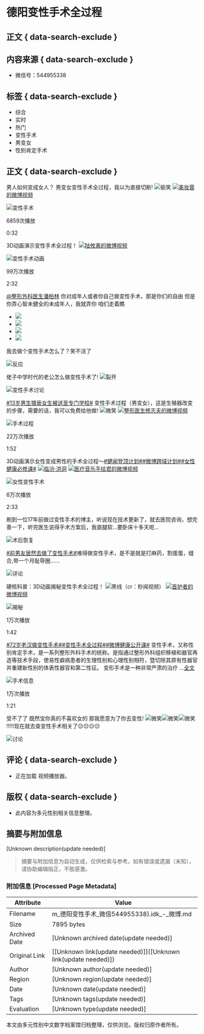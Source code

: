 # 德阳变性手术全过程

## 正文 { data-search-exclude }


## 内容来源 { data-search-exclude }
- 微信号：544955338

## 标签 { data-search-exclude }
- 综合
- 实时
- 热门
- 变性手术
- 男变女
- 性别肯定手术

## 正文 { data-search-exclude }

男人如何变成女人？ 男变女变性手术全过程，我以为直接切断! ![偷笑](https://h5.sinaimg.cn/m/emoticon/icon/default/d_touxiao-0d995330b6.png) [![](https://h5.sinaimg.cn/upload/2015/09/25/3/timeline_card_small_video_default.png)美妆蓉的微博视频](https://video.weibo.com/show?fid=1034:5077701661491215)

![变性手术](https://wx2.sinaimg.cn/orj480/006TlvZBgy1htkn3d46vxj30mh0u0ta4.jpg)

6859次播放

0:32

3D动画演示变性手术全过程！ [![](https://h5.sinaimg.cn/upload/2015/09/25/3/timeline_card_small_video_default.png)陆攸离的微博视频](https://video.weibo.com/show?fid=1034:5098016093175860)

![变性手术动画](https://wx3.sinaimg.cn/orj480/006oSzjtly1hvdg690wx4j30g00sgdgn.jpg)

99万次播放

2:32

[@整形外科医生潘柏林](https://weibo.com/u/5799895895) 你对成年人或者你自己做变性手术，那是你们的自由 但是你弄心智未健全的未成年人，我就弄你 咱们走着瞧

- ![](https://wx1.sinaimg.cn/orj360/0071i6nkgy1hvj95zp9ewj30u01u6jxz.jpg)
- ![](https://wx4.sinaimg.cn/orj360/0071i6nkgy1hvj96akhmyj30u01u6dk5.jpg)
- ![](https://wx4.sinaimg.cn/orj360/0071i6nkgy1hvj96az3e8j30u01u6afr.jpg)
- ![](https://wx2.sinaimg.cn/orj360/0071i6nkgy1hvj96bedlnj311r0jpwhr.jpg)

我去做个变性手术怎么了？笑不活了

![反应](https://wx3.sinaimg.cn/orj360/005EUypWly1hudx3ituf3j30q525owij.jpg)

佬子中学时代的老公怎么做变性手术了! ![裂开](https://h5.sinaimg.cn/m/emoticon/icon/default/fc_liekai-9df295d44f.png)

![变性手术讨论](https://wx4.sinaimg.cn/orj360/0062A12Yly1htxrm3d005j31jk0rsn8x.jpg)

[#13岁男生猥亵女生被送至专门学校#](https://m.weibo.cn/search?containerid=231522type%3D1%26t%3D10%26q%3D%2313%E5%B2%81%E7%94%B7%E7%94%9F%E7%8C%A5%E4%BA%B5%E5%A5%B3%E7%94%9F%E8%A2%AB%E9%80%81%E8%87%B3%E4%B8%93%E9%97%A8%E5%AD%A6%E6%A0%A1%23&extparam=%2313%E5%B2%81%E7%94%B7%E7%94%9F%E7%8C%A5%E4%BA%B5%E5%A5%B3%E7%94%9F%E8%A2%AB%E9%80%81%E8%87%B3%E4%B8%93%E9%97%A8%E5%AD%A6%E6%A0%A1%23&luicode=10000011&lfid=100103type%3D1%26q%3D%E5%BE%B7%E9%98%B3%E5%8F%98%E6%80%A7%E6%89%8B%E6%9C%AF%28%E5%BE%AE%E4%BF%A1544955338%7D.idk) 变性手术过程（男变女），这是生殖器改变的步骤，需要的话，我可以免费给他做! ![微笑](https://h5.sinaimg.cn/m/emoticon/icon/default/d_hehe-0be7e6251f.png) [![](https://h5.sinaimg.cn/upload/2015/09/25/3/timeline_card_small_video_default.png)整形医生修志夫的微博视频](https://video.weibo.com/show?fid=1034:5013224391901220)

![手术过程](https://wx3.sinaimg.cn/orj480/00313wfYgy1hnuxzjxzw8j60zk0k0aas02.jpg)

22万次播放

1:52

3D动画演示女性变成男性的手术全过程～[#健闻登顶计划#](https://m.weibo.cn/search?containerid=231522type%3D1%26t%3D10%26q%3D%23%E5%81%A5%E9%97%BB%E7%99%BB%E9%A1%B6%E8%AE%A1%E5%88%92%23&extparam=%23%E5%81%A5%E9%97%BB%E7%99%BB%E9%A1%B6%E8%AE%A1%E5%88%92%23&luicode=10000011&lfid=100103type%3D1%26q%3D%E5%BE%B7%E9%98%B3%E5%8F%98%E6%80%A7%E6%89%8B%E6%9C%AF%28%E5%BE%AE%E4%BF%A1544955338%7D.idk)[#微博跨域计划#](https://m.weibo.cn/search?containerid=231522type%3D1%26t%3D10%26q%3D%23%E5%BE%AE%E5%8D%9A%E8%B7%A8%E5%9F%9F%E8%AE%A1%E5%88%92%23&extparam=%23%E5%BE%AE%E5%8D%9A%E8%B7%A8%E5%9F%9F%E8%AE%A1%E5%88%92%23&luicode=10000011&lfid=100103type%3D1%26q%3D%E5%BE%B7%E9%98%B3%E5%8F%98%E6%80%A7%E6%89%8B%E6%9C%AF%28%E5%BE%AE%E4%BF%A1544955338%7D.idk)[#女性健康必修课#](https://m.weibo.cn/search?containerid=231522type%3D1%26t%3D10%26q%3D%23%E5%A5%B3%E6%80%A7%E5%81%A5%E5%BA%B7%E5%BF%85%E4%BF%AE%E8%AF%BE%23&luicode=10000011&lfid=100103type%3D1%26q%3D%E5%BE%B7%E9%98%B3%E5%8F%98%E6%80%A7%E6%89%8B%E6%9C%AF%28%E5%BE%AE%E4%BF%A1544955338%7D.idk) [![](https://h5.sinaimg.cn/upload/2015/09/25/3/timeline_card_small_location_default.png)临汾·洪洞](http://weibo.com/p/1001018008614102400000000) [![](https://h5.sinaimg.cn/upload/2015/09/25/3/timeline_card_small_video_default.png)医疗音乐手绘君的微博视频](https://video.weibo.com/show?fid=1034:5104389073862715)

![女性变性手术](https://wx4.sinaimg.cn/orj480/68d6c193ly1hvxs2opayej20u00guwg1.jpg)

6万次播放

2:33

刷到一位17年前做过变性手术的博主，听说现在技术更新了，就去医院咨询，想完善一下，听完医生说得手术方案后，我直腿软…要卧床十多天呢…

![术后恢复](https://wx4.sinaimg.cn/orj360/006ScO70gy1hplxu6m5cpj30u01hojwp.jpg)

[#前男友居然去做了变性手术#](https://m.weibo.cn/search?containerid=231522type%3D1%26t%3D10%26q%3D%23%E5%89%8D%E7%94%B7%E5%8F%8B%E5%B1%85%E7%84%B6%E5%8E%BB%E5%81%9A%E4%BA%86%E5%8F%98%E6%80%A7%E6%89%8B%E6%9C%AF%23&extparam=%23%E5%89%8D%E7%94%B7%E5%8F%8B%E5%B1%85%E7%84%B6%E5%8E%BB%E5%81%9A%E4%BA%86%E5%8F%98%E6%80%A7%E6%89%8B%E6%9C%AF%23&luicode=10000011&lfid=100103type%3D1%26q%3D%E5%BE%B7%E9%98%B3%E5%8F%98%E6%80%A7%E6%89%8B%E6%9C%AF%28%E5%BE%AE%E4%BF%A1544955338%7D.idk)难得做变性手术，是不是就是打麻药，割蛋蛋，缝合,带一个月耻辱圈……

![评论](https://wx1.sinaimg.cn/orj360/804d3419ly1hfcxavjnrxj20dv0dwq4l.jpg)

硬核科普：3D动画揭秘变性手术全过程！ ![黑线](https://h5.sinaimg.cn/m/emoticon/icon/default/d_heixian-1bcf71bba6.png)（cr：秒闻视频） [![](https://h5.sinaimg.cn/upload/2015/09/25/3/timeline_card_small_video_default.png)首护者的微博视频](https://video.weibo.com/show?fid=1034:4837581754662990)

![揭秘](https://wx1.sinaimg.cn/orj480/008tvoVjly1h8alpcd6eaj30u00gvgn8.jpg)

1万次播放

1:42

[#72岁老汉做变性手术#](https://m.weibo.cn/search?containerid=231522type%3D1%26t%3D10%26q%3D%2372%E5%B2%81%E8%80%81%E6%B1%89%E5%81%9A%E5%8F%98%E6%80%A7%E6%89%8B%E6%9C%AF%23&luicode=10000011&lfid=100103type%3D1%26q%3D%E5%BE%B7%E9%98%B3%E5%8F%98%E6%80%A7%E6%89%8B%E6%9C%AF%28%E5%BE%AE%E4%BF%A1544955338%7D.idk)[#变性手术全过程#](https://m.weibo.cn/search?containerid=231522type%3D1%26t%3D10%26q%3D%23%E5%8F%98%E6%80%A7%E6%89%8B%E6%9C%AF%E5%85%A8%E8%BF%87%E7%A8%8B%23&luicode=10000011&lfid=100103type%3D1%26q%3D%E5%BE%B7%E9%98%B3%E5%8F%98%E6%80%A7%E6%89%8B%E6%9C%AF%28%E5%BE%AE%E4%BF%A1544955338%7D.idk)[#微博健康公开课#](https://m.weibo.cn/search?containerid=231522type%3D1%26t%3D10%26q%3D%23%E5%BE%AE%E5%8D%9A%E5%81%A5%E5%BA%B7%E5%85%AC%E5%BC%80%E8%AF%BE%23&extparam=%23%E5%BE%AE%E5%8D%9A%E5%81%A5%E5%BA%B7%E5%85%AC%E5%BC%80%E8%AF%BE%23&luicode=10000011&lfid=100103type%3D1%26q%3D%E5%BE%B7%E9%98%B3%E5%8F%98%E6%80%A7%E6%89%8B%E6%9C%AF%28%E5%BE%AE%E4%BF%A1544955338%7D.idk) 变性手术，又称性别肯定手术，是一系列整形外科手术的统称。是指通过整形外科组织移植和器官再造等技术手段，使易性癖病患者的生理性别和心理性别相符，暨切除其原有性器官并重建新性别的体表性器官和第二性征。 变形手术是一种非常严肃的治疗 ...[全文](https://m.weibo.cn/status/4766537326006784)

![手术信息](https://wx4.sinaimg.cn/orj480/005CLNEqgy1h1zxmbciiej30u0141ted.jpg)

1万次播放

1:21

受不了了 既然宝你真的不喜欢女的 那我愿意为了你去变性! ![微笑](https://h5.sinaimg.cn/m/emoticon/icon/default/d_hehe-0be7e6251f.png)![微笑](https://h5.sinaimg.cn/m/emoticon/icon/default/d_hehe-0be7e6251f.png)![微笑](https://h5.sinaimg.cn/m/emoticon/icon/default/d_hehe-0be7e6251f.png) !!!!!现在就去查变性手术相关了😔😔😔😔

![讨论](https://simg.s.weibo.com/imgtool/20240417_fabu_default.png)

## 评论 { data-search-exclude }
- 正在加载 视频播放器。

## 版权 { data-search-exclude }
- 此内容为多元性别相关信息整理。
<!-- tcd_original_link https://m.weibo.cn/search?containerid=100103type%3D1%26q%3D%E5%BE%B7%E9%98%B3%E5%8F%98%E6%80%A7%E6%89%8B%E6%9C%AF(%E5%BE%AE%E4%BF%A1544955338%7D.idk -->


## 摘要与附加信息

<!-- tcd_abstract -->
[Unknown description(update needed)]
<!-- tcd_abstract_end -->

> 摘要与附加信息为自动生成，仅供检索与参考。如有错误或遗漏（未知），请协助编辑指正，不胜感激。

### 附加信息 [Processed Page Metadata]

| Attribute       | Value                                  |
|-----------------|----------------------------------------|
| Filename        | m_德阳变性手术_微信544955338}.idk_-_微博.md                             |
| Size            | 7895 bytes                           |
| Archived Date   | [Unknown archived date(update needed)]                             |
| Original Link   | [[Unknown link(update needed)]]([Unknown link(update needed)])                       |
| Author          | [Unknown author(update needed)]                               |
| Region          | [Unknown region(update needed)]                               |
| Date            | [Unknown date(update needed)]                                 |
| Tags            | [Unknown tags(update needed)]                                 |
| Evaluation            | [Unknown type(update needed)]                                 |
<!-- tcd_table_end -->

本文由多元性别中文数字档案馆归档整理，仅供浏览。版权归原作者所有。
